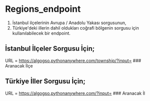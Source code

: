 # Regions_endpoint
1. İstanbul ilçelerinin Avrupa / Anadolu Yakası sorgusunun,
2. Türkiye'deki illerin dahil oldukları coğrafi bölgenin sorgusu için kullanılabilecek bir endpoint.     


## İstanbul İlçeler Sorgusu İçin;
URL = https://algogso.pythonanywhere.com/township/?input= ### Aranacak İlçe

## Türkiye İller Sorgusu İçin;
URL = https://algogso.pythonanywhere.com/?input= ### Aranacak İl
